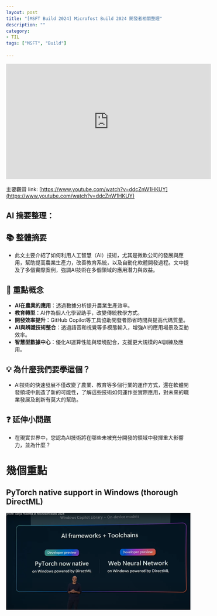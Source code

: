 ```yaml
---
layout: post
title: "[MSFT Build 2024] Microfost Build 2024 開發者相關整理"
description: ""
category: 
- TIL
tags: ["MSFT", "Build"]

---
```


<iframe width="560" height="315" src="https://www.youtube.com/embed/8OviTSFqucI?si=RMorOVJHncLxiLKo" title="YouTube video player" frameborder="0" allow="accelerometer; autoplay; clipboard-write; encrypted-media; gyroscope; picture-in-picture; web-share" referrerpolicy="strict-origin-when-cross-origin" allowfullscreen></iframe>



主要觀賞 link: [https://www.youtube.com/watch?v=ddcZnW1HKUY](https://www.youtube.com/watch?v=ddcZnW1HKUY)

## AI 摘要整理：

## 📚 整體摘要

- 此文主要介紹了如何利用人工智慧（AI）技術，尤其是微軟公司的發展與應用，幫助提高農業生產力，改善教育系統，以及自動化軟體開發過程。文中提及了多個實際案例，強調AI技術在多個領域的應用潛力與效益。

## 🔖 重點概念

- **AI在農業的應用**：透過數據分析提升農業生產效率。
- **教育轉型**：AI作為個人化學習助手，改變傳統教學方式。
- **開發效率提升**：GitHub Copilot等工具協助開發者節省時間與提高代碼質量。
- **AI與辨識技術整合**：透過語音和視覺等多模態輸入，增強AI的應用場景及互動效率。
- **智慧型數據中心**：優化AI運算性能與環境配合，支援更大規模的AI訓練及應用。

## 💡 為什麼我們要學這個？

- AI技術的快速發展不僅改變了農業、教育等多個行業的運作方式，還在軟體開發領域中創造了新的可能性，了解這些技術如何運作並實際應用，對未來的職業發展及創新有莫大的幫助。

## ❓ 延伸小問題

- 在現實世界中，您認為AI技術將在哪些未被充分開發的領域中發揮重大影響力，並為什麼？

# 幾個重點

## PyTorch native support in Windows (thorough DirectML)

![image-20240522092430429](../images/2022/image-20240522092430429.png)

